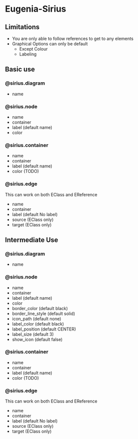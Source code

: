 # Eugenia-Sirius
## Limitations
- You are only able to follow references to get to any elements
- Graphical Options can only be default
  - Except Colour
  - Labeling


 ## Basic use
 ### @sirius.diagram
 - name
 ### @sirius.node
 - name
 - container
 - label (default name)
 - color
 ### @sirius.container
 - name
 - container
 - label (default name)
 - color (TODO)
 ### @sirius.edge
This can work on both EClass and EReference
 - name
 - container
 - label (default No label)
 - source (EClass only)
 - target (EClass only)
   
## Intermediate Use
 ### @sirius.diagram
 - name
 ### @sirius.node
 - name
 - container
 - label (default name)
 - color
 - border_color (default black)
 - border_line_style (default solid)
 - icon_path (default none)
 - label_color (default black)
 - label_position (default CENTER)
 - label_size (default 3)
 - show_icon (default false)
 ### @sirius.container
 - name
 - container
 - label (default name)
 - color (TODO)
 ### @sirius.edge
This can work on both EClass and EReference
 - name
 - container
 - label (default No label)
 - source (EClass only)
 - target (EClass only)
